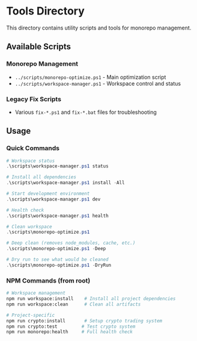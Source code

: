 # Tools Directory

This directory contains utility scripts and tools for monorepo management.

## Available Scripts

### Monorepo Management
- `../scripts/monorepo-optimize.ps1` - Main optimization script
- `../scripts/workspace-manager.ps1` - Workspace control and status

### Legacy Fix Scripts
- Various `fix-*.ps1` and `fix-*.bat` files for troubleshooting

## Usage

### Quick Commands
```powershell
# Workspace status
.\scripts\workspace-manager.ps1 status

# Install all dependencies
.\scripts\workspace-manager.ps1 install -All

# Start development environment
.\scripts\workspace-manager.ps1 dev

# Health check
.\scripts\workspace-manager.ps1 health

# Clean workspace
.\scripts\monorepo-optimize.ps1

# Deep clean (removes node_modules, cache, etc.)
.\scripts\monorepo-optimize.ps1 -Deep

# Dry run to see what would be cleaned
.\scripts\monorepo-optimize.ps1 -DryRun
```

### NPM Commands (from root)
```bash
# Workspace management
npm run workspace:install    # Install all project dependencies
npm run workspace:clean      # Clean all artifacts

# Project-specific
npm run crypto:install       # Setup crypto trading system
npm run crypto:test         # Test crypto system
npm run monorepo:health     # Full health check
```